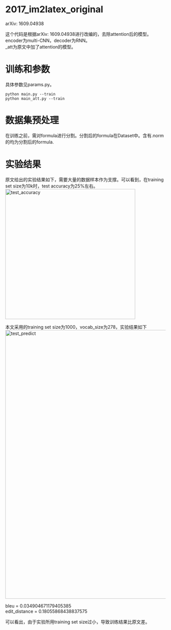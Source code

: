 # 2017_im2latex_original
arXiv: 1609.04938

这个代码是根据arXiv: 1609.04938进行改编的，去除attention后的模型。encoder为multi-CNN，decoder为RNN。  
_att为原文中加了attention的模型。

# 训练和参数 
具体参数见params.py。

```
python main.py --train
python main_att.py --train
```
# 数据集预处理
在训练之前，需对formula进行分割。分割后的formula在Dataset中。含有.norm的均为分割后的formula.

# 实验结果
原文给出的实验结果如下，需要大量的数据样本作为支撑。可以看到，在training set size为10k时，test accuracy为25%左右。  
<img width="408" alt="test_accuracy" src="https://user-images.githubusercontent.com/37775638/77712783-c7f89980-700f-11ea-9489-386f6817b2ad.png">

本文采用的training set size为1000，vocab_size为278，实验结果如下
<img width="842" alt="test_predict" src="https://user-images.githubusercontent.com/37775638/77713387-3ab64480-7011-11ea-9b61-94c7e68f8b72.png">

bleu = 0.034904671179405385  
edit_distance = 0.18055868438837575

可以看出，由于实验所用training set size过小，导致训练结果比原文差。

